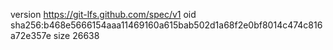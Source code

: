 version https://git-lfs.github.com/spec/v1
oid sha256:b468e5666154aaa11469160a615bab502d1a68f2e0bf8014c474c816a72e357e
size 26638
